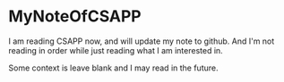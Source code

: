 # MyNoteOfCSAPP
I am reading CSAPP now, and will update my note to github. And I'm not reading in order while just reading what I am interested in.

Some context is leave blank and I may read in the future.
